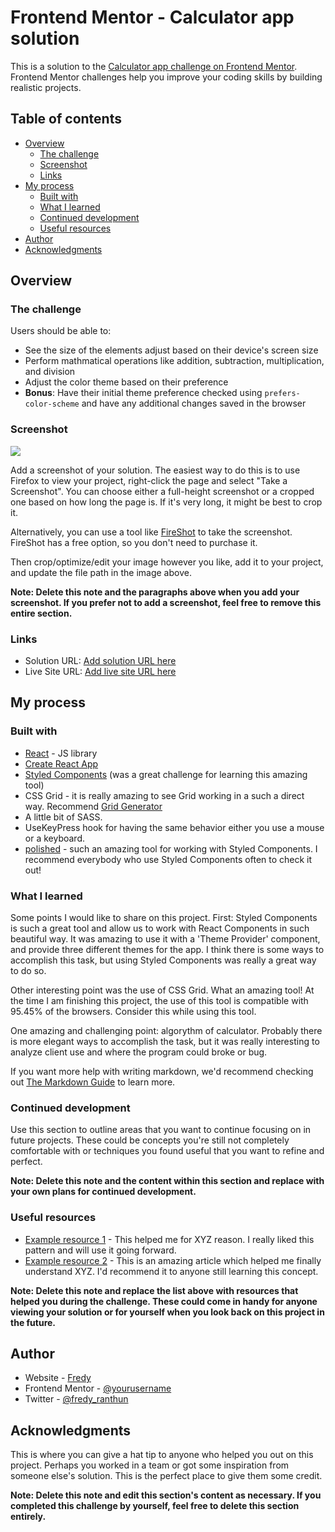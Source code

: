 # Frontend Mentor - Calculator app solution

This is a solution to the [Calculator app challenge on Frontend Mentor](https://www.frontendmentor.io/challenges/calculator-app-9lteq5N29). Frontend Mentor challenges help you improve your coding skills by building realistic projects. 

## Table of contents

- [Overview](#overview)
  - [The challenge](#the-challenge)
  - [Screenshot](#screenshot)
  - [Links](#links)
- [My process](#my-process)
  - [Built with](#built-with)
  - [What I learned](#what-i-learned)
  - [Continued development](#continued-development)
  - [Useful resources](#useful-resources)
- [Author](#author)
- [Acknowledgments](#acknowledgments)


## Overview

### The challenge

Users should be able to:

- See the size of the elements adjust based on their device's screen size
- Perform mathmatical operations like addition, subtraction, multiplication, and division
- Adjust the color theme based on their preference
- **Bonus**: Have their initial theme preference checked using `prefers-color-scheme` and have any additional changes saved in the browser

### Screenshot

![](./screenshot.jpg)

Add a screenshot of your solution. The easiest way to do this is to use Firefox to view your project, right-click the page and select "Take a Screenshot". You can choose either a full-height screenshot or a cropped one based on how long the page is. If it's very long, it might be best to crop it.

Alternatively, you can use a tool like [FireShot](https://getfireshot.com/) to take the screenshot. FireShot has a free option, so you don't need to purchase it. 

Then crop/optimize/edit your image however you like, add it to your project, and update the file path in the image above.

**Note: Delete this note and the paragraphs above when you add your screenshot. If you prefer not to add a screenshot, feel free to remove this entire section.**

### Links

- Solution URL: [Add solution URL here](https://your-solution-url.com)
- Live Site URL: [Add live site URL here](https://your-live-site-url.com)

## My process

### Built with

- [React](https://reactjs.org/) - JS library
- [Create React App](https://pt-br.reactjs.org/docs/create-a-new-react-app.html)
- [Styled Components](https://styled-components.com/) (was a great challenge for learning this amazing tool)
- CSS Grid - it is really amazing to see Grid working in a such a direct way. Recommend [Grid Generator](https://grid.layoutit.com/)
- A little bit of SASS.
- UseKeyPress hook for having the same behavior either you use a mouse or a keyboard.
- [polished](https://polished.js.org/docs/) - such an amazing tool for working with Styled Components. I recommend everybody who use Styled Components often to check it out!


### What I learned

Some points I would like to share on this project.
First: Styled Components is such a great tool and allow us to work with React Components in such beautiful way.
It was amazing to use it with a 'Theme Provider' component, and provide three different themes for the app.
I think there is some ways to accomplish this task, but using Styled Components was really a great way to do so.

Other interesting point was the use of CSS Grid. What an amazing tool! At the time I am finishing this project, the use of this tool is compatible with 95.45% of the browsers. Consider this while using this tool.

One amazing and challenging point: algorythm of calculator. Probably there is more elegant ways to accomplish the task, but it was really interesting to analyze client use and where the program could broke or bug.



If you want more help with writing markdown, we'd recommend checking out [The Markdown Guide](https://www.markdownguide.org/) to learn more.



### Continued development

Use this section to outline areas that you want to continue focusing on in future projects. These could be concepts you're still not completely comfortable with or techniques you found useful that you want to refine and perfect.

**Note: Delete this note and the content within this section and replace with your own plans for continued development.**

### Useful resources

- [Example resource 1](https://www.example.com) - This helped me for XYZ reason. I really liked this pattern and will use it going forward.
- [Example resource 2](https://www.example.com) - This is an amazing article which helped me finally understand XYZ. I'd recommend it to anyone still learning this concept.

**Note: Delete this note and replace the list above with resources that helped you during the challenge. These could come in handy for anyone viewing your solution or for yourself when you look back on this project in the future.**

## Author

- Website - [Fredy](https://www.your-site.com)
- Frontend Mentor - [@yourusername](https://www.frontendmentor.io/profile/yourusername)
- Twitter - [@fredy_ranthun](https://www.twitter.com/fredy_ranthun)


## Acknowledgments

This is where you can give a hat tip to anyone who helped you out on this project. Perhaps you worked in a team or got some inspiration from someone else's solution. This is the perfect place to give them some credit.

**Note: Delete this note and edit this section's content as necessary. If you completed this challenge by yourself, feel free to delete this section entirely.**
